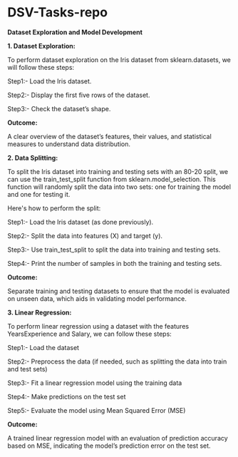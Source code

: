 # DSV-Tasks-repo

**Dataset Exploration and Model Development**


**1. Dataset Exploration:**

To perform dataset exploration on the Iris dataset from sklearn.datasets, we will follow these steps:

Step1:- Load the Iris dataset.

Step2:- Display the first five rows of the dataset.

Step3:- Check the dataset’s shape.

**Outcome:**

A clear overview of the dataset’s features, their values, and statistical measures to understand data distribution.

**2. Data Splitting:**

To split the Iris dataset into training and testing sets with an 80-20 split, we can use the train_test_split function from sklearn.model_selection. 
This function will randomly split the data into two sets: one for training the model and one for testing it.

Here's how to perform the split:

Step1:- Load the Iris dataset (as done previously).

Step2:- Split the data into features (X) and target (y).

Step3:- Use train_test_split to split the data into training and testing sets.

Step4:- Print the number of samples in both the training and testing sets.

**Outcome:**

Separate training and testing datasets to ensure that the model is evaluated on unseen data, which aids in validating model performance.

**3. Linear Regression:**

To perform linear regression using a dataset with the features YearsExperience and Salary, we can follow these steps:

Step1:- Load the dataset

Step2:- Preprocess the data (if needed, such as splitting the data into train and test sets)

Step3:- Fit a linear regression model using the training data

Step4:- Make predictions on the test set

Step5:- Evaluate the model using Mean Squared Error (MSE)

**Outcome:**

A trained linear regression model with an evaluation of prediction accuracy based on MSE, indicating the model’s prediction error on the test set.
